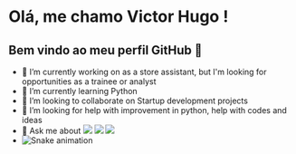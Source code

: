 # Olá, me chamo Victor Hugo ! 
## Bem vindo ao meu perfil GitHub 👋
- 🔭 I’m currently working on as a store assistant, but I'm looking for opportunities as a trainee or analyst
- 🌱 I’m currently learning Python
- 👯 I’m looking to collaborate on Startup development projects
- 🤔 I’m looking for help with improvement in python, help with codes and ideas
- 💬 Ask me about <a href="https://www.linkedin.com/in/victor-hugo-rodrigues-b10507248" target="_blank"><img loading="lazy" src="https://img.shields.io/badge/-LinkedIn-%230077B5?style=for-the-badge&logo=linkedin&logoColor=white" target="_blank"></a>  <a href="https://instagram.com/vic_hugo2002" target="_blank"><img loading="lazy" src="https://img.shields.io/badge/-Instagram-%23E4405F?style=for-the-badge&logo=instagram&logoColor=white" target="_blank"></a> <a href="https://www.twitch.tv/vitint2002_" target="_blank"><img loading="lazy" src="https://img.shields.io/badge/Twitch-9146FF?style=for-the-badge&logo=twitch&logoColor=white" target="_blank"></a>
- ![Snake animation](https://github.com/VictorHT2/VictorHT2/blob/output/github-contribution-grid-snake.svg)


 


          
<!--
**VictorHT2/VictorHT2** is a ✨ _special_ ✨ repository because its `README.md` (this file) appears on your GitHub profile.

Here are some ideas to get you started:


          


- 💬 Ask me about ...
- 📫 How to reach me: ...
- 😄 Pronouns: ...
- ⚡ Fun fact: ...
-->

